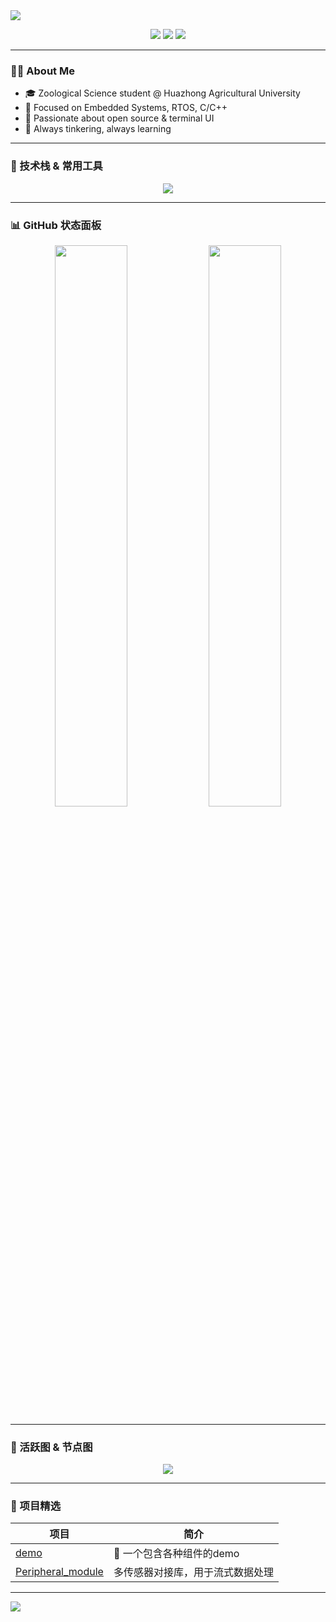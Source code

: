 
<!-- 顶部波浪效果 -->
<img align="center" src="https://capsule-render.vercel.app/api?type=waving&color=0:00c6ff,100:0072ff&height=180&section=header&text=Wang%20Wenkai%20%7C%20lobmoo&fontAlign=40&fontAlignY=30&fontSize=36&desc=Zoological%20Science%20%40%20Huazhong20%Agricultural%20University&descAlign=60&descAlignY=50&animation=fadeIn"/>

<p align="center">
  <a href="https://github.com/lobmoo"><img src="https://img.shields.io/badge/GitHub-lobmoo-black?logo=github&style=flat"/></a>
  <a href="mailto:1162431386@qq.com"><img src="https://img.shields.io/badge/Email-lobmoo%40qq.com-0078D4?logo=gmail&logoColor=white"/></a>
  <a href="https://www.hzau.edu.cn/"><img src="https://img.shields.io/badge/Huazhong Agricultural%20University-主页-3e8ed0?logo=academia"/></a>
</p>

---

### 👨‍💻 About Me

- 🎓 Zoological Science student @ Huazhong Agricultural University  
- 🔬 Focused on Embedded Systems, RTOS, C/C++
- 🚀 Passionate about open source & terminal UI
- 🧩 Always tinkering, always learning

---

### 🚀 技术栈 & 常用工具

<p align="center">
  <img src="https://skillicons.dev/icons?i=cpp,python,cmake,vscode,linux,git,github,arduino&theme=light" />
</p>

---

### 📊 GitHub 状态面板

<p align="center">
  <img src="https://github-readme-stats.vercel.app/api?username=lobmoo&show_icons=true&hide=prs&count_private=true&theme=calm&border_radius=10" width="48%" />
  <img src="https://github-readme-stats.vercel.app/api/top-langs/?username=lobmoo&layout=compact&theme=calm&langs_count=6&hide_progress=false" width="48%" />
</p>

---

### 🌱 活跃图 & 节点图

<p align="center">
  <img src="https://github-readme-activity-graph.vercel.app/graph?username=lobmoo&theme=react-dark&hide_border=true&area=true" />
</p>

---

### 📂 项目精选

| 项目 | 简介 |
|------|------|
| [demo](https://github.com/lobmoo/test_demo) | 🔧 一个包含各种组件的demo |
| [Peripheral_module](https://github.com/lobmoo/Peripheral_module) | 多传感器对接库，用于流式数据处理 |

---

<!-- 底部波浪 -->
<img align="center" src="https://capsule-render.vercel.app/api?type=waving&color=0:0072ff,100:00c6ff&height=100&section=footer"/>
